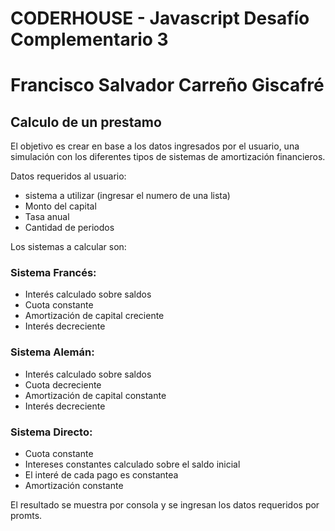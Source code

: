 # CODERHOUSE - Javascript Desafío Complementario 3
# Francisco Salvador Carreño Giscafré

## Calculo de un prestamo
El objetivo es crear en base a los datos ingresados por el usuario, una simulación con los diferentes tipos de sistemas de amortización financieros.

Datos requeridos al usuario:
* sistema a utilizar (ingresar el numero de una lista)
* Monto del capital
* Tasa anual
* Cantidad de periodos

Los sistemas a calcular son:
### Sistema Francés:
* Interés calculado sobre saldos
* Cuota constante
* Amortización de capital creciente
* Interés decreciente

### Sistema Alemán:
* Interés calculado sobre saldos
* Cuota decreciente
* Amortización de capital constante
* Interés decreciente

### Sistema Directo:
* Cuota constante
* Intereses constantes calculado sobre el saldo inicial
* El interé de cada pago es constantea
* Amortización constante

El resultado se muestra por consola y se ingresan los datos requeridos por promts.
